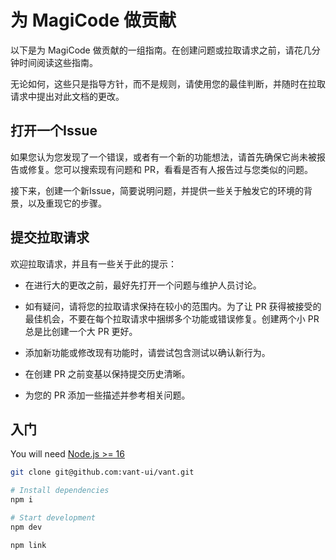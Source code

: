 # 为 MagiCode 做贡献

以下是为 MagiCode 做贡献的一组指南。在创建问题或拉取请求之前，请花几分钟时间阅读这些指南。

无论如何，这些只是指导方针，而不是规则，请使用您的最佳判断，并随时在拉取请求中提出对此文档的更改。

## 打开一个Issue

如果您认为您发现了一个错误，或者有一个新的功能想法，请首先确保它尚未被报告或修复。您可以搜索现有问题和 PR，看看是否有人报告过与您类似的问题。

接下来，创建一个新Issue，简要说明问题，并提供一些关于触发它的环境的背景，以及重现它的步骤。

## 提交拉取请求

欢迎拉取请求，并且有一些关于此的提示：

- 在进行大的更改之前，最好先打开一个问题与维护人员讨论。

- 如有疑问，请将您的拉取请求保持在较小的范围内。为了让 PR 获得被接受的最佳机会，不要在每个拉取请求中捆绑多个功能或错误修复。创建两个小 PR 总是比创建一个大 PR 更好。

- 添加新功能或修改现有功能时，请尝试包含测试以确认新行为。

- 在创建 PR 之前变基以保持提交历史清晰。

- 为您的 PR 添加一些描述并参考相关问题。

## 入门

You will need [Node.js >= 16](https://nodejs.org) 

```bash
git clone git@github.com:vant-ui/vant.git

# Install dependencies
npm i

# Start development
npm dev

npm link 
```